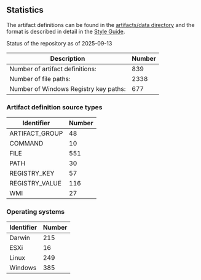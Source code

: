 ## Statistics

The artifact definitions can be found in the
[artifacts/data directory](https://github.com/ForensicArtifacts/artifacts/tree/main/artifacts/data) and the format is described
in detail in the [Style Guide](https://artifacts.readthedocs.io/en/latest/sources/Format-specification.html).

Status of the repository as of 2025-09-13

Description | Number
--- | ---
Number of artifact definitions: | 839
Number of file paths: | 2338
Number of Windows Registry key paths: | 677

### Artifact definition source types

Identifier | Number
--- | ---
ARTIFACT_GROUP | 48
COMMAND | 10
FILE | 551
PATH | 30
REGISTRY_KEY | 57
REGISTRY_VALUE | 116
WMI | 27

### Operating systems

Identifier | Number
--- | ---
Darwin | 215
ESXi | 16
Linux | 249
Windows | 385

